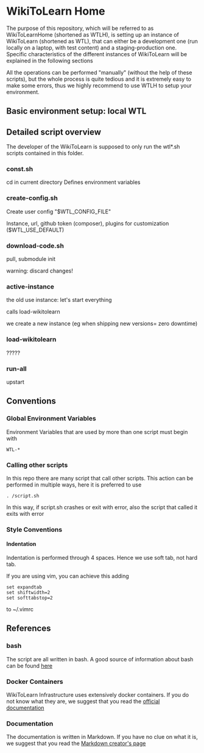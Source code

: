 # WikiToLearn Home

The purpose of this repository, which will be referred to as WikiToLearnHome (shortened as WTLH), is setting up an instance of WikiToLearn (shortened as WTL), that can either be a development one (run locally on a laptop, with test content) and a staging-production one.
Specific characteristics of the different instances of WikiToLearn will be explained in the following sections

All the operations can be performed "manually" (without the help of these
scripts), but the whole process is quite tedious and it is extremely easy to
make some errors, thus we highly recommend to use WTLH to setup your
environment.

## Basic environment setup: local WTL


## Detailed script overview

The developer of the WikiToLearn is supposed to only run the
wtl*.sh scripts contained in this folder.


### const.sh

cd in current directory
Defines environment variables

### create-config.sh

Create user config "$WTL\_CONFIG\_FILE"

Instance, url, github token (composer), plugins for customization  ($WTL\_USE\_DEFAULT)

### download-code.sh

pull, submodule init

warning: discard changes!

### active-instance

the old use instance: let's start everything

calls load-wikitolearn

we create a new instance (eg when shipping new versions= zero downtime)

### load-wikitolearn

?????

### run-all

upstart

## Conventions

### Global Environment Variables

Environment Variables that are used by more than one script must begin with

    WTL-*

### Calling other scripts

In this repo there are many script that call other scripts. This action can be
performed in multiple ways, here it is preferred to use

    . /script.sh

In this way, if script.sh crashes or exit with error, also the script that
called it exits with error

### Style Conventions

#### Indentation

Indentation is performed through 4 spaces. Hence we use soft tab, not hard tab.

If you are using vim, you can achieve this adding

    set expandtab
    set shiftwidth=2
    set softtabstop=2

to ~/.vimrc

## References

### bash

The script are all written in bash. A good source of information about bash can be found [here][1]

### Docker Containers

WikiToLearn Infrastructure uses extensively docker containers. If you do not know what they are, we suggest that you read the [official documentation][2]

### Documentation

The documentation is written in Markdown. If you have no clue on what it is, we suggest that you read the [Markdown creator's page][3]

[1]: http://tldp.org/guides.html "The Linux documentaion Project"
[2]: https://docs.docker.com/ "Docker Documentation"
[3]: https://daringfireball.net/projects/markdown/ "Markdown Creator's Page"
